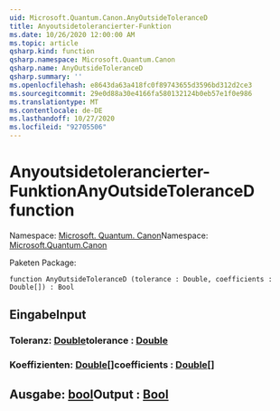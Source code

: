 ```yaml
---
uid: Microsoft.Quantum.Canon.AnyOutsideToleranceD
title: Anyoutsidetolerancierter-Funktion
ms.date: 10/26/2020 12:00:00 AM
ms.topic: article
qsharp.kind: function
qsharp.namespace: Microsoft.Quantum.Canon
qsharp.name: AnyOutsideToleranceD
qsharp.summary: ''
ms.openlocfilehash: e8643da63a418fc0f89743655d3596bd312d2ce3
ms.sourcegitcommit: 29e0d88a30e4166fa580132124b0eb57e1f0e986
ms.translationtype: MT
ms.contentlocale: de-DE
ms.lasthandoff: 10/27/2020
ms.locfileid: "92705506"
---
```

# <a name="anyoutsidetoleranced-function"></a><span data-ttu-id="2b2df-102">Anyoutsidetolerancierter-Funktion</span><span class="sxs-lookup"><span data-stu-id="2b2df-102">AnyOutsideToleranceD function</span></span>

<span data-ttu-id="2b2df-103">Namespace: [Microsoft. Quantum. Canon](xref:Microsoft.Quantum.Canon)</span><span class="sxs-lookup"><span data-stu-id="2b2df-103">Namespace: [Microsoft.Quantum.Canon](xref:Microsoft.Quantum.Canon)</span></span>

<span data-ttu-id="2b2df-104">Paketen [](https://nuget.org/packages/)</span><span class="sxs-lookup"><span data-stu-id="2b2df-104">Package: [](https://nuget.org/packages/)</span></span>




```qsharp
function AnyOutsideToleranceD (tolerance : Double, coefficients : Double[]) : Bool
```


## <a name="input"></a><span data-ttu-id="2b2df-105">Eingabe</span><span class="sxs-lookup"><span data-stu-id="2b2df-105">Input</span></span>

### <a name="tolerance--double"></a><span data-ttu-id="2b2df-106">Toleranz: [Double](xref:microsoft.quantum.lang-ref.double)</span><span class="sxs-lookup"><span data-stu-id="2b2df-106">tolerance : [Double](xref:microsoft.quantum.lang-ref.double)</span></span>




### <a name="coefficients--double"></a><span data-ttu-id="2b2df-107">Koeffizienten: [Double](xref:microsoft.quantum.lang-ref.double)[]</span><span class="sxs-lookup"><span data-stu-id="2b2df-107">coefficients : [Double](xref:microsoft.quantum.lang-ref.double)[]</span></span>





## <a name="output--bool"></a><span data-ttu-id="2b2df-108">Ausgabe: [bool](xref:microsoft.quantum.lang-ref.bool)</span><span class="sxs-lookup"><span data-stu-id="2b2df-108">Output : [Bool](xref:microsoft.quantum.lang-ref.bool)</span></span>

